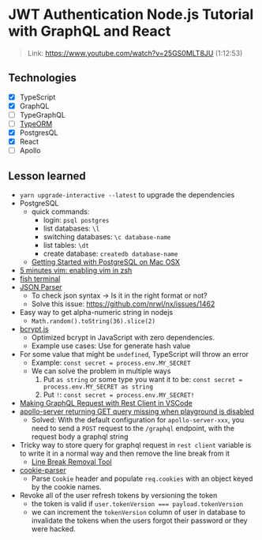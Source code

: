 # JWT Authentication Node.js Tutorial with GraphQL and React

> Link: https://www.youtube.com/watch?v=25GS0MLT8JU (1:12:53)

## Technologies

- [x] TypeScript
- [x] GraphQL
- [ ] TypeGraphQL
- [ ] [TypeORM](https://typeorm.io/#/)
- [x] PostgresQL
- [x] React
- [ ] Apollo

## Lesson learned

- `yarn upgrade-interactive --latest` to upgrade the dependencies
- PostgreSQL
    - quick commands:
        - login: `psql postgres`
        - list databases: `\l`
        - switching databases: `\c database-name`
        - list tables: `\dt`
        - create database: `createdb database-name`
    - [Getting Started with PostgreSQL on Mac OSX](https://www.codementor.io/@engineerapart/getting-started-with-postgresql-on-mac-osx-are8jcopb)
- [5 minutes vim: enabling vim in zsh](https://www.barbarianmeetscoding.com/blog/5-minutes-vim-enabling-vim-in-zsh)
- [fish terminal](https://fishshell.com/)
- [JSON Parser](https://jsonformatter.org/json-parser)
    - To check json syntax -> Is it in the right format or not?
    - Solve this issue: https://github.com/nrwl/nx/issues/1462
- Easy way to get alpha-numeric string in nodejs
    - `Math.random().toString(36).slice(2)`
- [bcrypt.js](https://www.npmjs.com/package/bcryptjs)
    - Optimized bcrypt in JavaScript with zero dependencies.
    - Example use cases: Use for generate hash value 
- For some value that might be `undefined`, TypeScript will throw an error
    - Example: `const secret = process.env.MY_SECRET`
    - We can solve the problem in multiple ways
        1. Put `as string` or some type you want it to be: `const secret = process.env.MY_SECRET as string`
        2. Put `!`: `const secret = process.env.MY_SECRET!`
- [Making GraphQL Request with Rest Client in VSCode](https://marketplace.visualstudio.com/items?itemName=humao.rest-client#making-graphql-request)
- [apollo-server returning GET query missing when playground is disabled](https://stackoverflow.com/questions/58595974/apollo-server-returning-get-query-missing-when-playground-is-disabled)
    - Solved: With the default configuration for `apollo-server-xxx`, you need to send a `POST` request to the `/graphql` endpoint, with the request body a graphql string
- Tricky way to store query for graphql request in `rest client` variable is to write it in a normal way and then remove the line break from it
    - [Line Break Removal Tool](https://www.textfixer.com/tools/remove-line-breaks.php)
- [cookie-parser](https://www.npmjs.com/package/cookie-parser)
    - Parse `Cookie` header and populate `req.cookies` with an object keyed by the cookie names.
- Revoke all of the user refresh tokens by versioning the token
    - the token is valid if `user.tokenVersion === payload.tokenVersion`
    - we can increment the `tokenVersion` column of user in database to invalidate the tokens when the users forgot their password or they were hacked.
